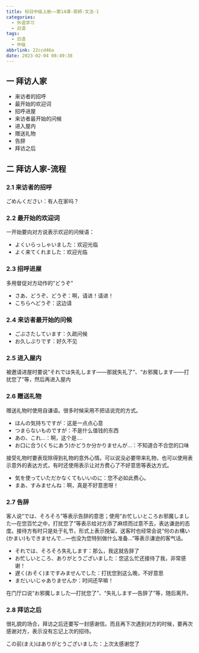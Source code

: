 ```yaml
---
title: 标日中级上册——第14课-恩師-文法-1
categories:
  - 外语学习
  - 日语
tags:
  - 日语
  - 中级
abbrlink: 22ccd46a
date: 2023-02-04 08:49:38
---
```

## 一 拜访人家

* 来访者的招呼
* 最开始的欢迎词
* 招呼进屋
* 来访者最开始的问候
* 进入屋内
* 赠送礼物
* 告辞
* 拜访之后

<!--more-->

## 二 拜访人家-流程

### 2.1 来访者的招呼

ごめんください：有人在家吗？

### 2.2 最开始的欢迎词

一开始要向对方说表示欢迎的问候语：

* よくいらっしゃいました：欢迎光临
* よく来てくれました：欢迎光临

### 2.3 招呼进屋

多用督促对方动作的“どうぞ”

* さあ、どうぞ、どうぞ：啊，请进！请进！
* こちらへどうぞ：这边请

### 2.4 来访者最开始的问候

* ごぶさたしています：久疏问候
* お久しぶりです：好久不见

### 2.5 进入屋内

被邀请进屋时要说“それでは失礼します——那就失礼了”、“お邪魔します——打扰您了”等，然后再进入屋内

### 2.6 赠送礼物

赠送礼物时使用自谦语。很多时候采用不把话说完的方式。

* ほんの気持ちですが：这是一点点心意
* つまらないものですが：不是什么值钱的东西
* あの、これ…：啊，这个是....
* お口に合う(くちにあう)かどうか分かりませんが…：不知道合不合您的口味

接受礼物时要表现除得到礼物的意外心情。可以说没必要带来礼物，也可以使用表示意外的表达方式，有时还使用表示让对方费心了不好意思等表达方式。

* 気を使っていただかなくてもいいのに：您不必如此费心。
* まあ、すみませんね：啊，真是不好意思呀！

### 2.7 告辞

客人说“では、そろそろ”等表示告辞的意思；使用“お忙しいところお邪魔しました—在您百忙之中，打扰您了”等表示给对方添了麻烦而过意不去，表达谦逊的态度。接待方有时只是处于礼节，形式上表示挽留。送客时也经常会说“何のお構い(かまい)もできませんで...—也没为您特别做什么准备...”等表示谦逊的客气话。

* それでは、そろそろ失礼します：那么，我这就告辞了
* お忙しいところ、ありがとうございました：您这么忙还接待了我，非常感谢！
* 遅く(おそく)まですみませんでした：打扰您到这么晚，不好意思
* まだいいじゃありませんか：时间还早嘛！

在门厅口说“お邪魔しました—打扰您了”、“失礼します—告辞了”等，随后离开。

### 2.8  拜访之后

很礼貌的场合，拜访之后还要写一封感谢信。而且再下次遇到对方的时候，要再次感谢对方，表示没有忘记上次的招待。

この前(まえ)はありがとうございました：上次太感谢您了